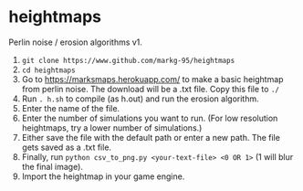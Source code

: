 # heightmaps

Perlin noise / erosion algorithms v1.

1) ```git clone https://www.github.com/markg-95/heightmaps```
2) ```cd heightmaps```
3) Go to https://marksmaps.herokuapp.com/ to make a basic heightmap from perlin noise. The download will be a .txt file. Copy this file to ```./```
4) Run ```. h.sh``` to compile (as h.out) and run the erosion algorithm.
5) Enter the name of the file. 
6) Enter the number of simulations you want to run. (For low resolution heightmaps, try a lower number of simulations.)
7) Either save the file with the default path or enter a new path. The file gets saved as a .txt file.
8) Finally, run ```python csv_to_png.py <your-text-file> <0 OR 1>``` (1 will blur the final image).
9) Import the heightmap in your game engine.
